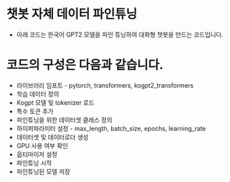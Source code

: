 # 챗봇 자체 데이터 파인튜닝 

  - 아래 코드는 한국어 GPT2 모델을 파인 튜닝하여 대화형 챗봇을 만드는 코드입니다.

# 코드의 구성은 다음과 같습니다.

  - 라이브러리 임포트 - pytorch, transformers, kogpt2_transformers
  - 학습 데이터 정의
  - Kogpt 모델 및 tokenizer 로드
  - 특수 토큰 추가
  - 파인튜닝을 위한 데이터셋 클래스 정의
  - 하이퍼파라미터 설정 - max_length, batch_size, epochs, learning_rate
  - 데이터셋 및 데이터로더 생성
  - GPU 사용 여부 확인
  - 옵티마이저 설정
  - 파인튜닝 시작
  - 파인튜닝된 모델 저장
